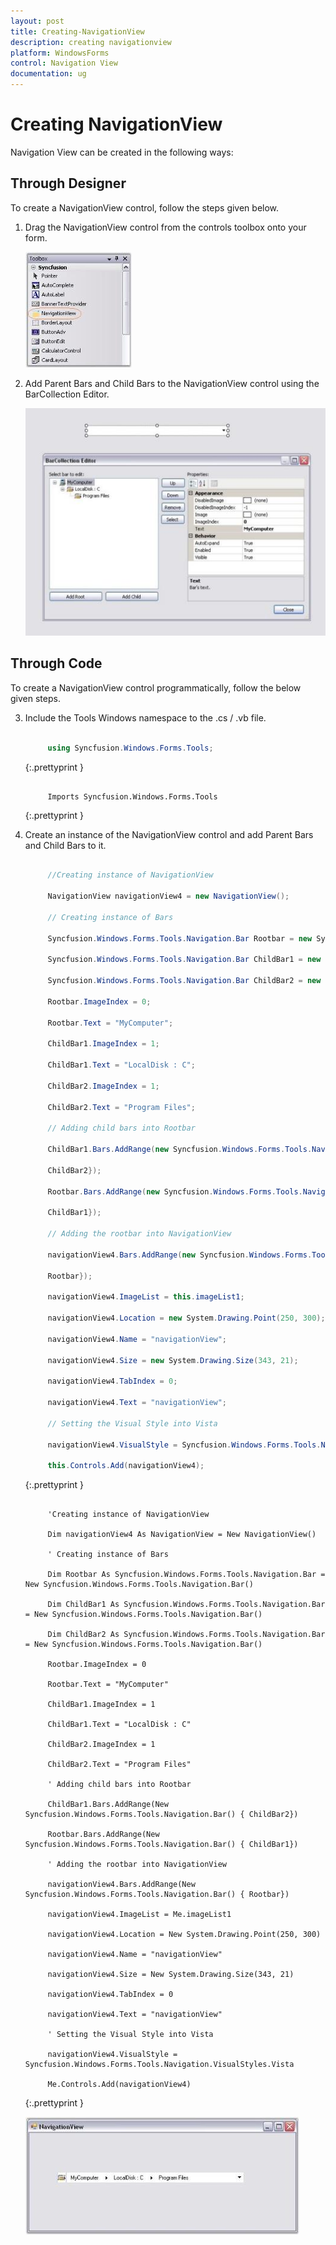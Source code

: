 ```yaml
---
layout: post
title: Creating-NavigationView
description: creating navigationview
platform: WindowsForms
control: Navigation View 
documentation: ug
---
```


# Creating NavigationView

Navigation View can be created in the following ways:

## Through Designer

To create a NavigationView control, follow the steps given below.

1. Drag the NavigationView control from the controls toolbox onto your form.

   ![](Getting-Started_images/Getting-Started_img1.jpeg) 


2. Add Parent Bars and Child Bars to the NavigationView control using the BarCollection Editor.

   ![](Getting-Started_images/Getting-Started_img2.jpeg) 



## Through Code

To create a NavigationView control programmatically, follow the below given steps.

3. Include the Tools Windows namespace to the .cs / .vb file.

   ~~~ cs

        using Syncfusion.Windows.Forms.Tools;

   ~~~
   {:.prettyprint }

   ~~~ vbnet

        Imports Syncfusion.Windows.Forms.Tools

   ~~~
   {:.prettyprint }

4. Create an instance of the NavigationView control and add Parent Bars and Child Bars to it.

   ~~~ cs

        //Creating instance of NavigationView

        NavigationView navigationView4 = new NavigationView();

        // Creating instance of Bars 

		Syncfusion.Windows.Forms.Tools.Navigation.Bar Rootbar = new Syncfusion.Windows.Forms.Tools.Navigation.Bar();

		Syncfusion.Windows.Forms.Tools.Navigation.Bar ChildBar1 = new Syncfusion.Windows.Forms.Tools.Navigation.Bar();

		Syncfusion.Windows.Forms.Tools.Navigation.Bar ChildBar2 = new Syncfusion.Windows.Forms.Tools.Navigation.Bar();

		Rootbar.ImageIndex = 0;

		Rootbar.Text = "MyComputer";

		ChildBar1.ImageIndex = 1;

		ChildBar1.Text = "LocalDisk : C";

		ChildBar2.ImageIndex = 1;

		ChildBar2.Text = "Program Files";

		// Adding child bars into Rootbar

		ChildBar1.Bars.AddRange(new Syncfusion.Windows.Forms.Tools.Navigation.Bar[] {

		ChildBar2});

		Rootbar.Bars.AddRange(new Syncfusion.Windows.Forms.Tools.Navigation.Bar[] {

		ChildBar1});

		// Adding the rootbar into NavigationView

		navigationView4.Bars.AddRange(new Syncfusion.Windows.Forms.Tools.Navigation.Bar[] {

		Rootbar});

		navigationView4.ImageList = this.imageList1;

		navigationView4.Location = new System.Drawing.Point(250, 300);

		navigationView4.Name = "navigationView";

		navigationView4.Size = new System.Drawing.Size(343, 21);

		navigationView4.TabIndex = 0;

		navigationView4.Text = "navigationView";

		// Setting the Visual Style into Vista

		navigationView4.VisualStyle = Syncfusion.Windows.Forms.Tools.Navigation.VisualStyles.Vista;

		this.Controls.Add(navigationView4);

   ~~~
   {:.prettyprint }

   ~~~ vbnet

        'Creating instance of NavigationView

		Dim navigationView4 As NavigationView = New NavigationView()

		' Creating instance of Bars 

		Dim Rootbar As Syncfusion.Windows.Forms.Tools.Navigation.Bar = New Syncfusion.Windows.Forms.Tools.Navigation.Bar()

		Dim ChildBar1 As Syncfusion.Windows.Forms.Tools.Navigation.Bar = New Syncfusion.Windows.Forms.Tools.Navigation.Bar()

		Dim ChildBar2 As Syncfusion.Windows.Forms.Tools.Navigation.Bar = New Syncfusion.Windows.Forms.Tools.Navigation.Bar()

		Rootbar.ImageIndex = 0

		Rootbar.Text = "MyComputer"

		ChildBar1.ImageIndex = 1

		ChildBar1.Text = "LocalDisk : C"

		ChildBar2.ImageIndex = 1

		ChildBar2.Text = "Program Files"

		' Adding child bars into Rootbar

		ChildBar1.Bars.AddRange(New Syncfusion.Windows.Forms.Tools.Navigation.Bar() { ChildBar2})

		Rootbar.Bars.AddRange(New Syncfusion.Windows.Forms.Tools.Navigation.Bar() { ChildBar1})

		' Adding the rootbar into NavigationView

		navigationView4.Bars.AddRange(New Syncfusion.Windows.Forms.Tools.Navigation.Bar() { Rootbar})

		navigationView4.ImageList = Me.imageList1

		navigationView4.Location = New System.Drawing.Point(250, 300)

		navigationView4.Name = "navigationView"

		navigationView4.Size = New System.Drawing.Size(343, 21)

		navigationView4.TabIndex = 0

		navigationView4.Text = "navigationView"

		' Setting the Visual Style into Vista

		navigationView4.VisualStyle = Syncfusion.Windows.Forms.Tools.Navigation.VisualStyles.Vista

		Me.Controls.Add(navigationView4)

   ~~~
   {:.prettyprint }

   ![](Getting-Started_images/Getting-Started_img3.jpeg) 


